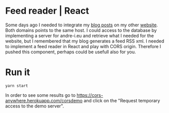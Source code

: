 # Feed reader | React

Some days ago I needed to integrate my [blog posts](http://dodu.it/?post_type=post) on my other [website](http://andre-i.eu/#blog). Both domains points to the same host. I could access to the database by implementing a server for andre-i.eu and retrieve what I needed for the website, but I remembered that my blog generates a feed RSS xml. I needed to implement a feed reader in React and play with CORS origin. 
Therefore I pushed this component, perhaps could be usefull also for you.

# Run it
```
yarn start
```

In order to see some results go to https://cors-anywhere.herokuapp.com/corsdemo and click on the "Request temporary access to the demo server".
